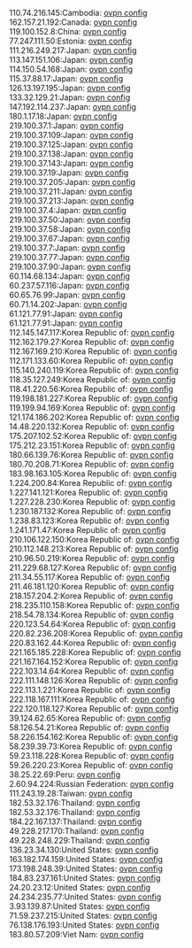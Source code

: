 110.74.216.145:Cambodia: [ovpn config](vpn/110_74_216_145.ovpn)  
162.157.21.192:Canada: [ovpn config](vpn/162_157_21_192.ovpn)  
119.100.152.8:China: [ovpn config](vpn/119_100_152_8.ovpn)  
77.247.111.50:Estonia: [ovpn config](vpn/77_247_111_50.ovpn)  
111.216.249.217:Japan: [ovpn config](vpn/111_216_249_217.ovpn)  
113.147.151.106:Japan: [ovpn config](vpn/113_147_151_106.ovpn)  
114.150.54.168:Japan: [ovpn config](vpn/114_150_54_168.ovpn)  
115.37.88.17:Japan: [ovpn config](vpn/115_37_88_17.ovpn)  
126.13.197.195:Japan: [ovpn config](vpn/126_13_197_195.ovpn)  
133.32.129.21:Japan: [ovpn config](vpn/133_32_129_21.ovpn)  
147.192.114.237:Japan: [ovpn config](vpn/147_192_114_237.ovpn)  
180.1.17.18:Japan: [ovpn config](vpn/180_1_17_18.ovpn)  
219.100.37.1:Japan: [ovpn config](vpn/219_100_37_1.ovpn)  
219.100.37.109:Japan: [ovpn config](vpn/219_100_37_109.ovpn)  
219.100.37.125:Japan: [ovpn config](vpn/219_100_37_125.ovpn)  
219.100.37.138:Japan: [ovpn config](vpn/219_100_37_138.ovpn)  
219.100.37.143:Japan: [ovpn config](vpn/219_100_37_143.ovpn)  
219.100.37.19:Japan: [ovpn config](vpn/219_100_37_19.ovpn)  
219.100.37.205:Japan: [ovpn config](vpn/219_100_37_205.ovpn)  
219.100.37.211:Japan: [ovpn config](vpn/219_100_37_211.ovpn)  
219.100.37.213:Japan: [ovpn config](vpn/219_100_37_213.ovpn)  
219.100.37.4:Japan: [ovpn config](vpn/219_100_37_4.ovpn)  
219.100.37.50:Japan: [ovpn config](vpn/219_100_37_50.ovpn)  
219.100.37.58:Japan: [ovpn config](vpn/219_100_37_58.ovpn)  
219.100.37.67:Japan: [ovpn config](vpn/219_100_37_67.ovpn)  
219.100.37.7:Japan: [ovpn config](vpn/219_100_37_7.ovpn)  
219.100.37.77:Japan: [ovpn config](vpn/219_100_37_77.ovpn)  
219.100.37.90:Japan: [ovpn config](vpn/219_100_37_90.ovpn)  
60.114.68.134:Japan: [ovpn config](vpn/60_114_68_134.ovpn)  
60.237.57.116:Japan: [ovpn config](vpn/60_237_57_116.ovpn)  
60.65.76.99:Japan: [ovpn config](vpn/60_65_76_99.ovpn)  
60.71.14.202:Japan: [ovpn config](vpn/60_71_14_202.ovpn)  
61.121.77.91:Japan: [ovpn config](vpn/61_121_77_91.ovpn)  
61.121.77.91:Japan: [ovpn config](vpn/61_121_77_91.ovpn)  
112.145.147.117:Korea Republic of: [ovpn config](vpn/112_145_147_117.ovpn)  
112.162.179.27:Korea Republic of: [ovpn config](vpn/112_162_179_27.ovpn)  
112.167.169.210:Korea Republic of: [ovpn config](vpn/112_167_169_210.ovpn)  
112.171.133.60:Korea Republic of: [ovpn config](vpn/112_171_133_60.ovpn)  
115.140.240.119:Korea Republic of: [ovpn config](vpn/115_140_240_119.ovpn)  
118.35.127.249:Korea Republic of: [ovpn config](vpn/118_35_127_249.ovpn)  
118.41.220.56:Korea Republic of: [ovpn config](vpn/118_41_220_56.ovpn)  
119.198.181.227:Korea Republic of: [ovpn config](vpn/119_198_181_227.ovpn)  
119.199.94.169:Korea Republic of: [ovpn config](vpn/119_199_94_169.ovpn)  
121.174.186.202:Korea Republic of: [ovpn config](vpn/121_174_186_202.ovpn)  
14.48.220.132:Korea Republic of: [ovpn config](vpn/14_48_220_132.ovpn)  
175.207.102.52:Korea Republic of: [ovpn config](vpn/175_207_102_52.ovpn)  
175.212.23.151:Korea Republic of: [ovpn config](vpn/175_212_23_151.ovpn)  
180.66.139.76:Korea Republic of: [ovpn config](vpn/180_66_139_76.ovpn)  
180.70.208.71:Korea Republic of: [ovpn config](vpn/180_70_208_71.ovpn)  
183.98.163.105:Korea Republic of: [ovpn config](vpn/183_98_163_105.ovpn)  
1.224.200.84:Korea Republic of: [ovpn config](vpn/1_224_200_84.ovpn)  
1.227.141.121:Korea Republic of: [ovpn config](vpn/1_227_141_121.ovpn)  
1.227.228.230:Korea Republic of: [ovpn config](vpn/1_227_228_230.ovpn)  
1.230.187.132:Korea Republic of: [ovpn config](vpn/1_230_187_132.ovpn)  
1.238.83.123:Korea Republic of: [ovpn config](vpn/1_238_83_123.ovpn)  
1.241.171.47:Korea Republic of: [ovpn config](vpn/1_241_171_47.ovpn)  
210.106.122.150:Korea Republic of: [ovpn config](vpn/210_106_122_150.ovpn)  
210.112.148.213:Korea Republic of: [ovpn config](vpn/210_112_148_213.ovpn)  
210.96.50.219:Korea Republic of: [ovpn config](vpn/210_96_50_219.ovpn)  
211.229.68.127:Korea Republic of: [ovpn config](vpn/211_229_68_127.ovpn)  
211.34.55.117:Korea Republic of: [ovpn config](vpn/211_34_55_117.ovpn)  
211.46.181.120:Korea Republic of: [ovpn config](vpn/211_46_181_120.ovpn)  
218.157.204.2:Korea Republic of: [ovpn config](vpn/218_157_204_2.ovpn)  
218.235.110.158:Korea Republic of: [ovpn config](vpn/218_235_110_158.ovpn)  
218.54.78.134:Korea Republic of: [ovpn config](vpn/218_54_78_134.ovpn)  
220.123.54.64:Korea Republic of: [ovpn config](vpn/220_123_54_64.ovpn)  
220.82.236.208:Korea Republic of: [ovpn config](vpn/220_82_236_208.ovpn)  
220.83.162.44:Korea Republic of: [ovpn config](vpn/220_83_162_44.ovpn)  
221.165.185.228:Korea Republic of: [ovpn config](vpn/221_165_185_228.ovpn)  
221.167.164.152:Korea Republic of: [ovpn config](vpn/221_167_164_152.ovpn)  
222.103.14.64:Korea Republic of: [ovpn config](vpn/222_103_14_64.ovpn)  
222.111.148.126:Korea Republic of: [ovpn config](vpn/222_111_148_126.ovpn)  
222.113.1.221:Korea Republic of: [ovpn config](vpn/222_113_1_221.ovpn)  
222.118.167.111:Korea Republic of: [ovpn config](vpn/222_118_167_111.ovpn)  
222.120.118.127:Korea Republic of: [ovpn config](vpn/222_120_118_127.ovpn)  
39.124.62.65:Korea Republic of: [ovpn config](vpn/39_124_62_65.ovpn)  
58.126.54.21:Korea Republic of: [ovpn config](vpn/58_126_54_21.ovpn)  
58.226.154.162:Korea Republic of: [ovpn config](vpn/58_226_154_162.ovpn)  
58.239.39.73:Korea Republic of: [ovpn config](vpn/58_239_39_73.ovpn)  
59.23.118.228:Korea Republic of: [ovpn config](vpn/59_23_118_228.ovpn)  
59.26.220.23:Korea Republic of: [ovpn config](vpn/59_26_220_23.ovpn)  
38.25.22.69:Peru: [ovpn config](vpn/38_25_22_69.ovpn)  
2.60.94.224:Russian Federation: [ovpn config](vpn/2_60_94_224.ovpn)  
111.243.19.28:Taiwan: [ovpn config](vpn/111_243_19_28.ovpn)  
182.53.32.176:Thailand: [ovpn config](vpn/182_53_32_176.ovpn)  
182.53.32.176:Thailand: [ovpn config](vpn/182_53_32_176.ovpn)  
184.22.167.137:Thailand: [ovpn config](vpn/184_22_167_137.ovpn)  
49.228.217.170:Thailand: [ovpn config](vpn/49_228_217_170.ovpn)  
49.228.248.229:Thailand: [ovpn config](vpn/49_228_248_229.ovpn)  
136.23.34.130:United States: [ovpn config](vpn/136_23_34_130.ovpn)  
163.182.174.159:United States: [ovpn config](vpn/163_182_174_159.ovpn)  
173.198.248.39:United States: [ovpn config](vpn/173_198_248_39.ovpn)  
184.83.237.161:United States: [ovpn config](vpn/184_83_237_161.ovpn)  
24.20.23.12:United States: [ovpn config](vpn/24_20_23_12.ovpn)  
24.234.235.77:United States: [ovpn config](vpn/24_234_235_77.ovpn)  
3.93.139.87:United States: [ovpn config](vpn/3_93_139_87.ovpn)  
71.59.237.215:United States: [ovpn config](vpn/71_59_237_215.ovpn)  
76.138.176.193:United States: [ovpn config](vpn/76_138_176_193.ovpn)  
183.80.57.209:Viet Nam: [ovpn config](vpn/183_80_57_209.ovpn)  
